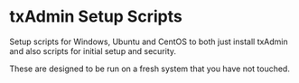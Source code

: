 # txAdmin Setup Scripts
Setup scripts for Windows, Ubuntu and CentOS to both just install txAdmin and also scripts for initial setup and security.

These are designed to be run on a fresh system that you have not touched.